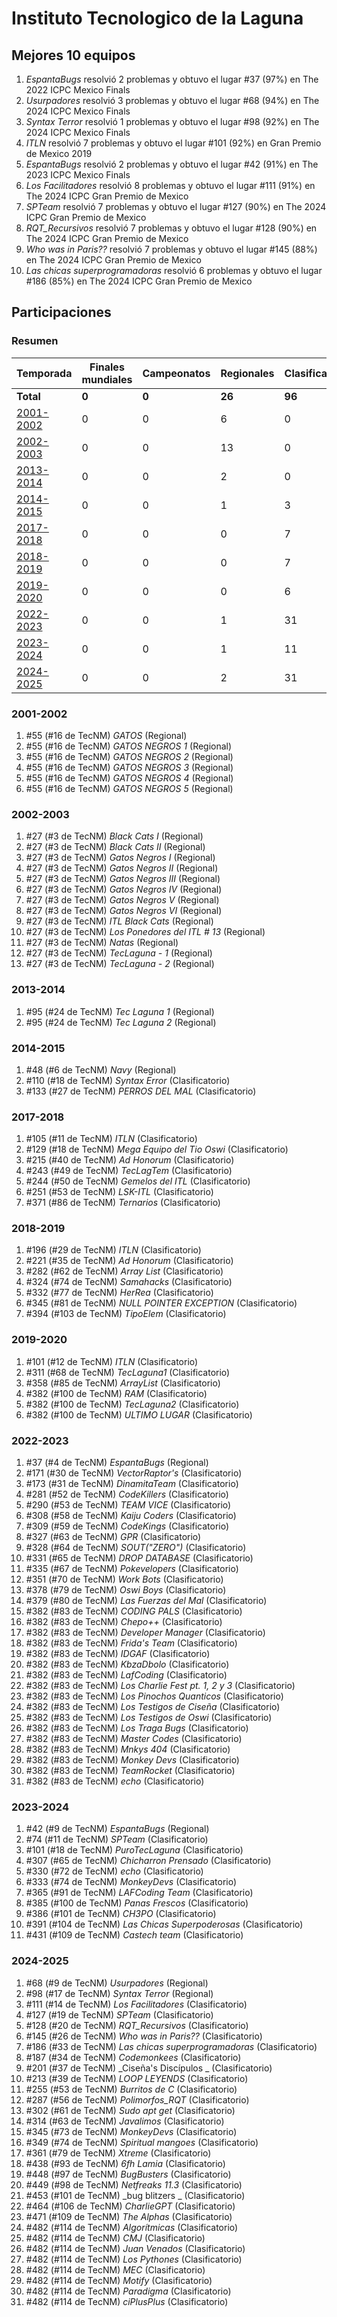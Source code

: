 # Instituto Tecnologico de la Laguna

## Mejores 10 equipos

1. _EspantaBugs_ resolvió 2 problemas y obtuvo el lugar #37 (97%) en The 2022 ICPC Mexico Finals
1. _Usurpadores_ resolvió 3 problemas y obtuvo el lugar #68 (94%) en The 2024 ICPC Mexico Finals
1. _Syntax Terror_ resolvió 1 problemas y obtuvo el lugar #98 (92%) en The 2024 ICPC Mexico Finals
1. _ITLN_ resolvió 7 problemas y obtuvo el lugar #101 (92%) en Gran Premio de Mexico 2019
1. _EspantaBugs_ resolvió 2 problemas y obtuvo el lugar #42 (91%) en The 2023 ICPC Mexico Finals
1. _Los Facilitadores_ resolvió 8 problemas y obtuvo el lugar #111 (91%) en The 2024 ICPC Gran Premio de Mexico
1. _SPTeam_ resolvió 7 problemas y obtuvo el lugar #127 (90%) en The 2024 ICPC Gran Premio de Mexico
1. _RQT_Recursivos_ resolvió 7 problemas y obtuvo el lugar #128 (90%) en The 2024 ICPC Gran Premio de Mexico
1. _Who was in Paris??_ resolvió 7 problemas y obtuvo el lugar #145 (88%) en The 2024 ICPC Gran Premio de Mexico
1. _Las chicas superprogramadoras_ resolvió 6 problemas y obtuvo el lugar #186 (85%) en The 2024 ICPC Gran Premio de Mexico

## Participaciones

### Resumen

| Temporada | Finales mundiales | Campeonatos | Regionales | Clasificatorios | Equipos |
| --- | --- | --- | --- | --- | --- |
| **Total** | **0** | **0** | **26** | **96** | **117** |
| [2001-2002](#2001-2002) | 0 | 0 | 6 | 0 | 6 |
| [2002-2003](#2002-2003) | 0 | 0 | 13 | 0 | 13 |
| [2013-2014](#2013-2014) | 0 | 0 | 2 | 0 | 2 |
| [2014-2015](#2014-2015) | 0 | 0 | 1 | 3 | 3 |
| [2017-2018](#2017-2018) | 0 | 0 | 0 | 7 | 7 |
| [2018-2019](#2018-2019) | 0 | 0 | 0 | 7 | 7 |
| [2019-2020](#2019-2020) | 0 | 0 | 0 | 6 | 6 |
| [2022-2023](#2022-2023) | 0 | 0 | 1 | 31 | 31 |
| [2023-2024](#2023-2024) | 0 | 0 | 1 | 11 | 11 |
| [2024-2025](#2024-2025) | 0 | 0 | 2 | 31 | 31 |

### 2001-2002

1. #55 (#16 de TecNM) _GATOS_ (Regional)
1. #55 (#16 de TecNM) _GATOS NEGROS 1_ (Regional)
1. #55 (#16 de TecNM) _GATOS NEGROS 2_ (Regional)
1. #55 (#16 de TecNM) _GATOS NEGROS 3_ (Regional)
1. #55 (#16 de TecNM) _GATOS NEGROS 4_ (Regional)
1. #55 (#16 de TecNM) _GATOS NEGROS 5_ (Regional)

### 2002-2003

1. #27 (#3 de TecNM) _Black Cats I_ (Regional)
1. #27 (#3 de TecNM) _Black Cats II_ (Regional)
1. #27 (#3 de TecNM) _Gatos Negros I_ (Regional)
1. #27 (#3 de TecNM) _Gatos Negros II_ (Regional)
1. #27 (#3 de TecNM) _Gatos Negros III_ (Regional)
1. #27 (#3 de TecNM) _Gatos Negros IV_ (Regional)
1. #27 (#3 de TecNM) _Gatos Negros V_ (Regional)
1. #27 (#3 de TecNM) _Gatos Negros VI_ (Regional)
1. #27 (#3 de TecNM) _ITL Black Cats_ (Regional)
1. #27 (#3 de TecNM) _Los Ponedores del ITL # 13_ (Regional)
1. #27 (#3 de TecNM) _Natas_ (Regional)
1. #27 (#3 de TecNM) _TecLaguna - 1_ (Regional)
1. #27 (#3 de TecNM) _TecLaguna - 2_ (Regional)

### 2013-2014

1. #95 (#24 de TecNM) _Tec Laguna 1_ (Regional)
1. #95 (#24 de TecNM) _Tec Laguna 2_ (Regional)

### 2014-2015

1. #48 (#6 de TecNM) _Navy_ (Regional)
1. #110 (#18 de TecNM) _Syntax Error_ (Clasificatorio)
1. #133 (#27 de TecNM) _PERROS DEL MAL_ (Clasificatorio)

### 2017-2018

1. #105 (#11 de TecNM) _ITLN_ (Clasificatorio)
1. #129 (#18 de TecNM) _Mega Equipo del Tio Oswi_ (Clasificatorio)
1. #215 (#40 de TecNM) _Ad Honorum_ (Clasificatorio)
1. #243 (#49 de TecNM) _TecLagTem_ (Clasificatorio)
1. #244 (#50 de TecNM) _Gemelos del ITL_ (Clasificatorio)
1. #251 (#53 de TecNM) _LSK-ITL_ (Clasificatorio)
1. #371 (#86 de TecNM) _Ternarios_ (Clasificatorio)

### 2018-2019

1. #196 (#29 de TecNM) _ITLN_ (Clasificatorio)
1. #221 (#35 de TecNM) _Ad Honorum_ (Clasificatorio)
1. #282 (#62 de TecNM) _Array List_ (Clasificatorio)
1. #324 (#74 de TecNM) _Samahacks_ (Clasificatorio)
1. #332 (#77 de TecNM) _HerRea_ (Clasificatorio)
1. #345 (#81 de TecNM) _NULL POINTER EXCEPTION_ (Clasificatorio)
1. #394 (#103 de TecNM) _TipoElem_ (Clasificatorio)

### 2019-2020

1. #101 (#12 de TecNM) _ITLN_ (Clasificatorio)
1. #311 (#68 de TecNM) _TecLaguna1_ (Clasificatorio)
1. #358 (#85 de TecNM) _ArrayList_ (Clasificatorio)
1. #382 (#100 de TecNM) _RAM_ (Clasificatorio)
1. #382 (#100 de TecNM) _TecLaguna2_ (Clasificatorio)
1. #382 (#100 de TecNM) _ULTIMO LUGAR_ (Clasificatorio)

### 2022-2023

1. #37 (#4 de TecNM) _EspantaBugs_ (Regional)
1. #171 (#30 de TecNM) _VectorRaptor's_ (Clasificatorio)
1. #173 (#31 de TecNM) _DinamitaTeam_ (Clasificatorio)
1. #281 (#52 de TecNM) _CodeKillers_ (Clasificatorio)
1. #290 (#53 de TecNM) _TEAM VICE_ (Clasificatorio)
1. #308 (#58 de TecNM) _Kaiju Coders_ (Clasificatorio)
1. #309 (#59 de TecNM) _CodeKings_ (Clasificatorio)
1. #327 (#63 de TecNM) _GPR_ (Clasificatorio)
1. #328 (#64 de TecNM) _SOUT("ZERO")_ (Clasificatorio)
1. #331 (#65 de TecNM) _DROP DATABASE_ (Clasificatorio)
1. #335 (#67 de TecNM) _Pokevelopers_ (Clasificatorio)
1. #351 (#70 de TecNM) _Work Bots_ (Clasificatorio)
1. #378 (#79 de TecNM) _Oswi Boys_ (Clasificatorio)
1. #379 (#80 de TecNM) _Las Fuerzas del Mal_ (Clasificatorio)
1. #382 (#83 de TecNM) _CODING PALS_ (Clasificatorio)
1. #382 (#83 de TecNM) _Chepo++_ (Clasificatorio)
1. #382 (#83 de TecNM) _Developer Manager_ (Clasificatorio)
1. #382 (#83 de TecNM) _Frida's Team_ (Clasificatorio)
1. #382 (#83 de TecNM) _IDGAF_ (Clasificatorio)
1. #382 (#83 de TecNM) _KbzaDbolo_ (Clasificatorio)
1. #382 (#83 de TecNM) _LafCoding_ (Clasificatorio)
1. #382 (#83 de TecNM) _Los Charlie Fest pt. 1, 2 y 3_ (Clasificatorio)
1. #382 (#83 de TecNM) _Los Pinochos Quanticos_ (Clasificatorio)
1. #382 (#83 de TecNM) _Los Testigos de Ciseña_ (Clasificatorio)
1. #382 (#83 de TecNM) _Los Testigos de Oswi_ (Clasificatorio)
1. #382 (#83 de TecNM) _Los Traga Bugs_ (Clasificatorio)
1. #382 (#83 de TecNM) _Master Codes_ (Clasificatorio)
1. #382 (#83 de TecNM) _Mnkys 404_ (Clasificatorio)
1. #382 (#83 de TecNM) _Monkey Devs_ (Clasificatorio)
1. #382 (#83 de TecNM) _TeamRocket_ (Clasificatorio)
1. #382 (#83 de TecNM) _echo_ (Clasificatorio)

### 2023-2024

1. #42 (#9 de TecNM) _EspantaBugs_ (Regional)
1. #74 (#11 de TecNM) _SPTeam_ (Clasificatorio)
1. #101 (#18 de TecNM) _PuroTecLaguna_ (Clasificatorio)
1. #307 (#65 de TecNM) _Chicharron Prensado_ (Clasificatorio)
1. #330 (#72 de TecNM) _echo_ (Clasificatorio)
1. #333 (#74 de TecNM) _MonkeyDevs_ (Clasificatorio)
1. #365 (#91 de TecNM) _LAFCoding Team_ (Clasificatorio)
1. #385 (#100 de TecNM) _Panas Frescos_ (Clasificatorio)
1. #386 (#101 de TecNM) _CH3PO_ (Clasificatorio)
1. #391 (#104 de TecNM) _Las Chicas Superpoderosas_ (Clasificatorio)
1. #431 (#109 de TecNM) _Castech team_ (Clasificatorio)

### 2024-2025

1. #68 (#9 de TecNM) _Usurpadores_ (Regional)
1. #98 (#17 de TecNM) _Syntax Terror_ (Regional)
1. #111 (#14 de TecNM) _Los Facilitadores_ (Clasificatorio)
1. #127 (#19 de TecNM) _SPTeam_ (Clasificatorio)
1. #128 (#20 de TecNM) _RQT_Recursivos_ (Clasificatorio)
1. #145 (#26 de TecNM) _Who was in Paris??_ (Clasificatorio)
1. #186 (#33 de TecNM) _Las chicas superprogramadoras_ (Clasificatorio)
1. #187 (#34 de TecNM) _Codemonkees_ (Clasificatorio)
1. #201 (#37 de TecNM) _Ciseña's Discípulos _ (Clasificatorio)
1. #213 (#39 de TecNM) _LOOP LEYENDS_ (Clasificatorio)
1. #255 (#53 de TecNM) _Burritos de C_ (Clasificatorio)
1. #287 (#56 de TecNM) _Polimorfos_RQT_ (Clasificatorio)
1. #302 (#61 de TecNM) _Sudo apt get_ (Clasificatorio)
1. #314 (#63 de TecNM) _Javalimos_ (Clasificatorio)
1. #345 (#73 de TecNM) _MonkeyDevs_ (Clasificatorio)
1. #349 (#74 de TecNM) _Spiritual mangoes_ (Clasificatorio)
1. #361 (#79 de TecNM) _Xtreme_ (Clasificatorio)
1. #438 (#93 de TecNM) _6fh Lamia_ (Clasificatorio)
1. #448 (#97 de TecNM) _BugBusters_ (Clasificatorio)
1. #449 (#98 de TecNM) _Netfreaks 11.3_ (Clasificatorio)
1. #453 (#101 de TecNM) _bug blitzers _ (Clasificatorio)
1. #464 (#106 de TecNM) _CharlieGPT_ (Clasificatorio)
1. #471 (#109 de TecNM) _The Alphas_ (Clasificatorio)
1. #482 (#114 de TecNM) _Algorítmicas_ (Clasificatorio)
1. #482 (#114 de TecNM) _CMJ_ (Clasificatorio)
1. #482 (#114 de TecNM) _Juan Venados_ (Clasificatorio)
1. #482 (#114 de TecNM) _Los Pythones_ (Clasificatorio)
1. #482 (#114 de TecNM) _MEC_ (Clasificatorio)
1. #482 (#114 de TecNM) _Motify_ (Clasificatorio)
1. #482 (#114 de TecNM) _Paradigma_ (Clasificatorio)
1. #482 (#114 de TecNM) _ciPlusPlus_ (Clasificatorio)



